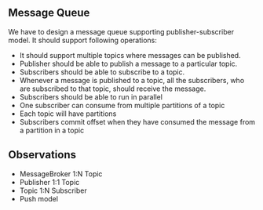 ## Message Queue
We have to design a message queue supporting publisher-subscriber model. It should support following operations:

* It should support multiple topics where messages can be published.
* Publisher should be able to publish a message to a particular topic.
* Subscribers should be able to subscribe to a topic.
* Whenever a message is published to a topic, all the subscribers, who are subscribed to that topic, should receive the message.
* Subscribers should be able to run in parallel
* One subscriber can consume from multiple partitions of a topic
* Each topic will have partitions
* Subscribers commit offset when they have consumed the message from a partition in a topic

## Observations
* MessageBroker 1:N Topic 
* Publisher 1:1 Topic
* Topic 1:N Subscriber
* Push model